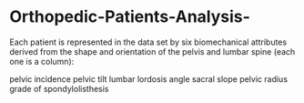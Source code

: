 # Orthopedic-Patients-Analysis-
Each patient is represented in the data set by six biomechanical attributes derived from the shape and orientation of the pelvis and lumbar spine (each one is a column):

pelvic incidence
pelvic tilt
lumbar lordosis angle
sacral slope
pelvic radius
grade of spondylolisthesis
